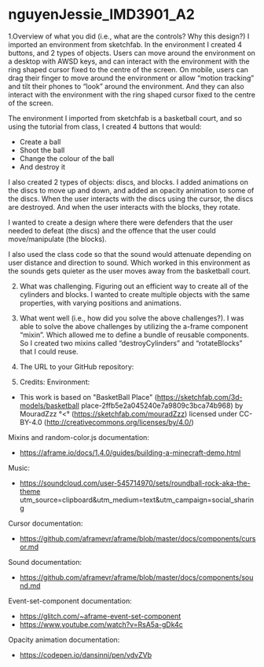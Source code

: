 # nguyenJessie_IMD3901_A2

1.Overview of what you did (i.e., what are the controls? Why this design?)
I imported an environment from sketchfab. In the environment I created 4 buttons, and 2 types of objects. Users can move around the environment on a desktop with AWSD keys, and can interact with the environment with the ring shaped cursor fixed to the centre of the screen. On mobile, users can drag their finger to move around the environment or allow “motion tracking” and tilt their phones to “look” around the environment. And they can also interact with the environment with the ring shaped cursor fixed to the centre of the screen. 

The environment I imported from sketchfab is a basketball court, and so using the tutorial from class, I created 4 buttons that would:
- Create a ball
- Shoot the ball
- Change the colour of the ball
- And destroy it

I also created 2 types of objects: discs, and blocks. I added animations on the discs to move up and down, and added an opacity animation to some of the discs. When the user interacts with the discs using the cursor, the discs are destroyed. And when the user interacts with the blocks, they rotate.

I wanted to create a design where there were defenders that the user needed to defeat (the discs) and the offence that the user could move/manipulate (the blocks). 

I also used the class code so that the sound would attenuate depending on user distance and direction to sound. Which worked in this environment as the sounds gets quieter as the user moves away from the basketball court. 

2. What was challenging.
Figuring out an efficient way to create all of the cylinders and blocks. I wanted to create multiple objects with the same properties, with varying positions and animations. 

3. What went well (i.e., how did you solve the above challenges?).
I was able to solve the above challenges by utilizing the a-frame component “mixin”. Which allowed me to define a bundle of reusable components. So I created two mixins called “destroyCylinders” and “rotateBlocks” that I could reuse. 

4. The URL to your GitHub repository: 

5. Credits:
Environment:
- This work is based on "BasketBall Place" (https://sketchfab.com/3d-models/basketball
place-2ffb5e2a045240e7a9809c3bca74b968) by MouradZzz °<° (https://sketchfab.com/mouradZzz) licensed under CC-BY-4.0 (http://creativecommons.org/licenses/by/4.0/)

Mixins and random-color.js documentation:
- https://aframe.io/docs/1.4.0/guides/building-a-minecraft-demo.html

Music:
- https://soundcloud.com/user-545714970/sets/roundball-rock-aka-the-theme utm_source=clipboard&utm_medium=text&utm_campaign=social_sharing

Cursor documentation:
- https://github.com/aframevr/aframe/blob/master/docs/components/cursor.md

Sound documentation:
- https://github.com/aframevr/aframe/blob/master/docs/components/sound.md

Event-set-component documentation:
- https://glitch.com/~aframe-event-set-component
- https://www.youtube.com/watch?v=RsA5a-gDk4c

Opacity animation documentation:
- https://codepen.io/dansinni/pen/vdvZVb

